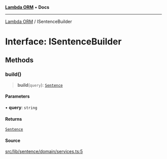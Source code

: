 [**Lambda ORM**](../README.md) • **Docs**

***

[Lambda ORM](../README.md) / ISentenceBuilder

# Interface: ISentenceBuilder

## Methods

### build()

> **build**(`query`): [`Sentence`](../classes/Sentence.md)

#### Parameters

• **query**: `string`

#### Returns

[`Sentence`](../classes/Sentence.md)

#### Source

[src/lib/sentence/domain/services.ts:5](https://github.com/lambda-orm/lambdaorm-base/blob/369fa6c47dfcaa18334efd22efe5cc76c83a011a/src/lib/sentence/domain/services.ts#L5)
